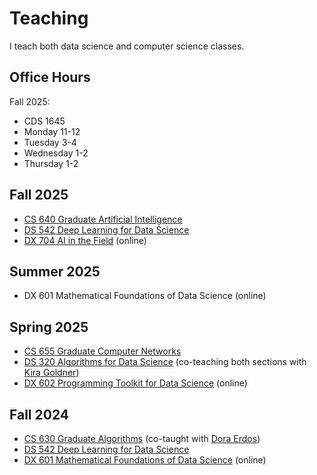 # Teaching

I teach both data science and computer science classes.

## Office Hours

Fall 2025:
* CDS 1645
* Monday 11-12
* Tuesday 3-4
* Wednesday 1-2
* Thursday 1-2

## Fall 2025

* [CS 640 Graduate Artificial Intelligence](https://learn.bu.edu/ultra/courses/_252537_1/outline)
* [DS 542 Deep Learning for Data Science](https://dl4ds.github.io/fa2025)
* [DX 704 AI in the Field](https://learn.bu.edu/ultra/courses/_216544_1/outline) (online)

## Summer 2025

* DX 601 Mathematical Foundations of Data Science (online)

## Spring 2025

* [CS 655 Graduate Computer Networks](https://piazza.com/bu/spring2025/cs655)
* [DS 320 Algorithms for Data Science](https://www.kiragoldner.com/teaching/DS320/index.html) (co-teaching both sections with [Kira Goldner](https://www.kiragoldner.com))
* [DX 602 Programming Toolkit for Data Science](https://learn.bu.edu/ultra/courses/_167387_1/outline) (online)

## Fall 2024

* [CS 630 Graduate Algorithms](https://piazza.com/bu/fall2024/cs630) (co-taught with [Dora Erdos](https://cs-people.bu.edu/edori/))
* [DS 542 Deep Learning for Data Science](https://dl4ds.github.io/fa2024)
* [DX 601 Mathematical Foundations of Data Science](https://learn.bu.edu/ultra/courses/_144090_1/outline) (online)
